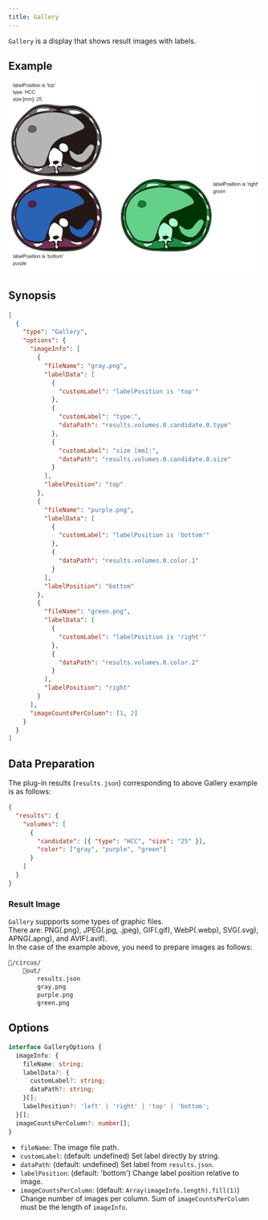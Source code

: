 ```yaml
---
title: Gallery
---
```


`Gallery` is a display that shows result images with labels.

## Example

![Gallery example](./gallery.png)

## Synopsis

```json title=displayStrategy
[
  {
    "type": "Gallery",
    "options": {
      "imageInfo": [
        {
          "fileName": "gray.png",
          "labelData": [
            {
              "customLabel": "labelPosition is 'top'"
            },
            {
              "customLabel": "type:",
              "dataPath": "results.volumes.0.candidate.0.type"
            },
            {
              "customLabel": "size [mm]:",
              "dataPath": "results.volumes.0.candidate.0.size"
            }
          ],
          "labelPosition": "top"
        },
        {
          "fileName": "purple.png",
          "labelData": [
            {
              "customLabel": "labelPosition is 'bottom'"
            },
            {
              "dataPath": "results.volumes.0.color.1"
            }
          ],
          "labelPosition": "bottom"
        },
        {
          "fileName": "green.png",
          "labelData": [
            {
              "customLabel": "labelPosition is 'right'"
            },
            {
              "dataPath": "results.volumes.0.color.2"
            }
          ],
          "labelPosition": "right"
        }
      ],
      "imageCountsPerColumn": [1, 2]
    }
  }
]
```

## Data Preparation

The plug-in results (`results.json`) corresponding to above Gallery example is as follows:

```json
{
  "results": {
    "volumes": [
      {
        "candidate": [{ "type": "HCC", "size": "25" }],
        "color": ["gray", "purple", "green"]
      }
    ]
  }
}
```

### Result Image

`Gallery` suppports some types of graphic files.  
There are: PNG(.png), JPEG(.jpg, .jpeg), GIF(.gif), WebP(.webp), SVG(.svg), APNG(.apng), and AVIF(.avif).  
In the case of the example above, you need to prepare images as follows:

```
📂/circus/
    📂out/
        results.json
        gray.png
        purple.png
        green.png
```

## Options

```ts
interface GalleryOptions {
  imageInfo: {
    fileName: string;
    labelData?: {
      customLabel?: string;
      dataPath?: string;
    }[];
    labelPosition?: 'left' | 'right' | 'top' | 'bottom';
  }[];
  imageCountsPerColumn?: number[];
}
```

- `fileName`: The image file path.
- `customLabel`: (default: undefined) Set label directly by string.
- `dataPath`: (default: undefined) Set label from `results.json`.
- `labelPosition`: (default: 'bottom') Change label position relative to image.
- `imageCountsPerColumn`: (default: `Array(imageInfo.length).fill(1)`) Change number of images per column. Sum of `imageCountsPerColumn` must be the length of `imageInfo`.
